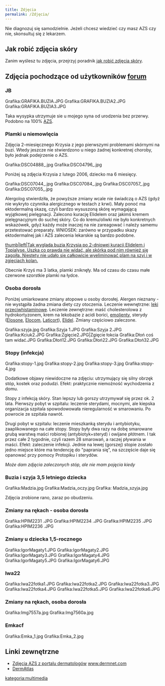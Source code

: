 ```yaml
---
title: Zdjęcia
permalink: /Zdjęcia/
---
```


Nie diagnozuj się samodzielnie. Jeżeli chcesz wiedzieć czy masz AZS czy nie, skonsultuj się z lekarzem.

Jak robić zdjęcia skóry
-----------------------

Zanim wyślesz tu zdjęcia, przejrzyj poradnik [jak robić zdjęcia skóry](/jak_robić_zdjęcia_skóry "wikilink").

Zdjęcia pochodzące od użytkowników [forum](/forum "wikilink")
-------------------------------------------------------------

### JB

Grafika:GRAFIKA.BUZIA.JPG Grafika:GRAFIKA.BUZIA2.JPG Grafika:GRAFIKA.BUZIA3.JPG

Taka wysypka utrzymuje sie u mojego syna od urodzenia bez przerwy. Podobno na 100% [AZS](/AZS "wikilink").

### Plamki u niemowlęcia

Zdjęcia 2-miesięcznego Krzysia z jego pierwszymi problemami skórnymi na buzi. Wtedy jeszcze nie stwierdzono u niego żadnej konkretnej choroby, było jednak podejrzenie o AZS.

Grafika:DSC04888_.jpg Grafika:DSC04796_.jpg

Poniżej są zdjęcia Krzysia z lutego 2006, dziecko ma 6 miesięcy.

Grafika:DSC07044_.jpg Grafika:DSC07084_.jpg Grafika:DSC07057_.jpg Grafika:DSC07055_.jpg

Alergolog stwierdziła, że powyższe zmiany wcale nie świadczą o AZS (gdyż nie wykryto czynnika alergicznego w testach z krwi). Mały ponoć ma ektodermalną skazę, czyli bardzo wysuszoną skórę wymagającą wyjątkowej pielęgnacji. Zalecono kurację Elidelem oraz jakimś kremem pielęgnacyjnym do suchej skóry. Co do kremu/oliwki nie było konkretnych wskazówek, gdyż każdy może inaczej na nie zareagować i należy samemu przetestować preparaty. WNIOSEK: zarówno w przypadku skazy ektodermalnej jak i AZS zalecenia lekarskie są bardzo podobne.

[thumb|left|Tak wygląda buzia Krzysia po 2-dniowej kuracji Elidelem i Topialyse. Uszka co prawda nie widać, ale skórka pod nim również się zagoiła. Niestety nie udało się całkowicie wyeliminować plam na szyi i w zgięciach kolan.](/Grafika:DSC07136_.jpg "wikilink")

<div style="clear: left;">
</div>
Obecnie Krzyś ma 3 latka, plamki zniknęły. Ma od czasu do czasu małe czerwone szorstkie plamki na łydce.

### Osoba dorosła

Poniżej umiarkowane zmiany atopowe u osoby dorosłej. Alergen nieznany - nie wystąpiła żadna zmiana diety czy otoczenia. Leczenie wewnętrzne: [leki przeciwhistaminowe](/Leki_antyhistaminowe "wikilink"). Leczenie zewnętrzne: maść cholesterolowa z hydrokortyzonem, krem na lekobazie z acidi borici, [emolienty](/emolienty "wikilink"), sterydy ([Elosone](/Elosone "wikilink"), [Elocom](/Elocom "wikilink"), [Laticort](/Laticort "wikilink")), [Elidel](/Elidel "wikilink"). Zmiany częściowo zaleczone.

Grafika:szyja.jpg Grafika:Szyja 1.JPG Grafika:Szyja 2.JPG Grafika:Kciuk2.JPG Grafika:Zgięcie2.JPG|Zgięcie łokcia Grafika:Dłoń coś tam widać.JPG Grafika:Dłoń12.JPG Grafika:Dłoń22.JPG Grafika:Dłoń32.JPG

### Stopy (infekcja)

Grafika:stopy-1.jpg Grafika:stopy-2.jpg Grafika:stopy-3.jpg Grafika:stopy-4.jpg

Dodatkowe objawy niewidoczne na zdjęciu: utrzymujący się silny obrzęk stóp, kostek oraz podudzi. Efekt: praktycznie niemożność wychodzenia z domu.

Stopy z infekcją skóry. Stan lepszy lub gorszy utrzymywał się przez ok. 2 lata. Pierwszy pobyt w szpitalu: leczenie sterydami, mocnymi, ale kiepska organizacja szpitala spowodowowała nieregularność w smarowaniu. Po powrocie ze szpitala nawrót.

Drugi pobyt w szpitalu: leczenie mieszkanką sterydu i antybiotyku, zaaplikowanego na całe stopy. Stopy były dwa razy na dobę smarowane grubą warstwą maści robionej (antybiotyk+steryd) i owijane płótnem. I tak przez całe 2 tygodnie, czyli razem 28 smarowań, a raczej pływania w maści. Efekt: zaleczenie infekcji. Jednie na lewej (gorszej) stopie zostało jedno miejsce które ma tendencję do "paprania się", na szczęście daje się opanować przy pomocy Protopiku i sterydów.

*Może dam zdjęcia zaleczonych stóp, ale nie mam pojęcia kiedy*

### Buzia i szyja 3,5 letniego dziecka

Grafika:Madzia.jpg Grafika:Madzia_oczy.jpg Grafika: Madzia_szyja.jpg

Zdjęcia zrobione rano, zaraz po obudzeniu.

### Zmiany na rękach - osoba dorosła

Grafika:HPIM2231 .JPG Grafika:HPIM2234 .JPG Grafika:HPIM2235 .JPG Grafika:HPIM2236 .JPG

### Zmiany u dziecka 1,5-rocznego

Grafika:IgorMagaty1.JPG Grafika:IgorMagaty2.JPG Grafika:IgorMagaty3.JPG Grafika:IgorMagaty4.JPG Grafika:IgorMagaty5.JPG Grafika:IgorMagaty6.JPG

### Iwa22

Grafika:Iwa22fotka1.JPG Grafika:Iwa22fotka2.JPG Grafika:Iwa22fotka3.JPG Grafika:Iwa22fotka4.JPG Grafika:Iwa22fotka5.JPG Grafika:Iwa22fotka6.JPG

### Zmiany na rękach, osoba dorosła

Grafika:Img7557a.jpg Grafika:Img7560a.jpg

### Emkacf

Grafika:Emka_1.jpg Grafika:Emka_2.jpg

Linki zewnętrzne
----------------

-   [Zdjęcia AZS z portalu dermatologów](http://www.dermnet.com/moduleIndex.cfm?moduleID=2) www.dermnet.com
-   [DermAtlas](http://dermatlas.med.jhmi.edu/?search=diagnosis:%27eczema%20%28dermatitis,%20atopic%29%27)

[kategoria:multimedia](/kategoria:multimedia "wikilink")